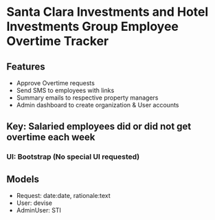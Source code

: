 # Santa Clara Investments and Hotel Investments Group Employee Overtime Tracker

## Features
- Approve Overtime requests
- Send SMS to employees with links
- Summary emails to respective property managers
- Admin dashboard to create organization & User accounts

## Key: Salaried employees did or did not get overtime each week

### UI: Bootstrap (No special UI requested)
## Models
- Request: date:date, rationale:text
- User: devise
- AdminUser: STI
